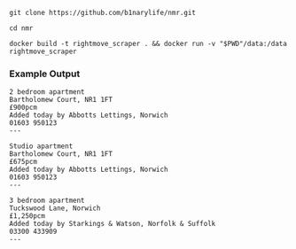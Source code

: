 `git clone https://github.com/b1narylife/nmr.git`

`cd nmr`

`docker build -t rightmove_scraper . && docker run -v "$PWD"/data:/data rightmove_scraper`

### Example Output

```
2 bedroom apartment        
Bartholomew Court, NR1 1FT
£900pcm
Added today by Abbotts Lettings, Norwich
01603 950123
---

Studio apartment        
Bartholomew Court, NR1 1FT
£675pcm
Added today by Abbotts Lettings, Norwich
01603 950123
---

3 bedroom apartment        
Tuckswood Lane, Norwich
£1,250pcm
Added today by Starkings & Watson, Norfolk & Suffolk
03300 433909
---
```